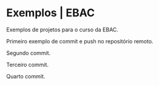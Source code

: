 # Exemplos | EBAC
Exemplos de projetos para o curso da EBAC.

Primeiro exemplo de commit e push no repositório remoto.

Segundo commit.

Terceiro commit.

Quarto commit.

